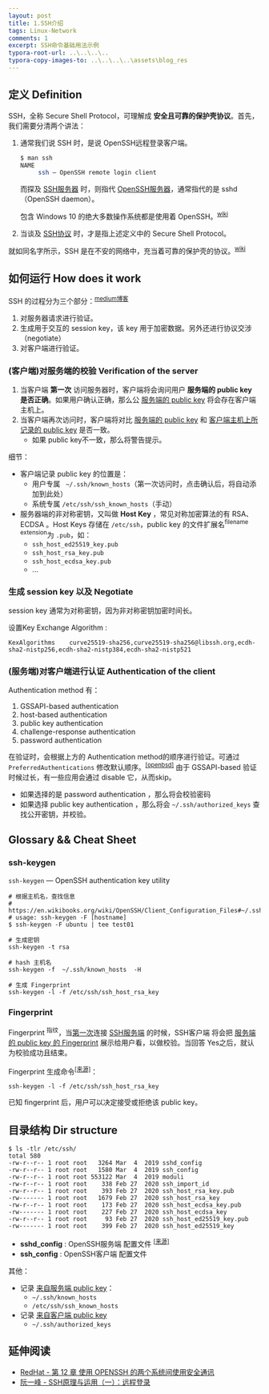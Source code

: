 ```yaml
---
layout: post
title: 1.SSH介绍
tags: Linux-Network
comments: 1
excerpt: SSH命令基础用法示例
typora-root-url: ..\..\..\..
typora-copy-images-to: ..\..\..\..\assets\blog_res
---
```


## 定义 Definition

SSH，全称 Secure Shell Protocol，可理解成 **安全且可靠的保护壳协议**。首先，我们需要分清两个讲法：

1. 通常我们说 SSH 时，是说 OpenSSH远程登录客户端。

   ```bash
   $ man ssh
   NAME
        ssh — OpenSSH remote login client
   ```

   而探及 <u>SSH服务器</u> 时，则指代 <u>OpenSSH服务器</u>，通常指代的是 sshd（OpenSSH daemon）。

   包含 Windows 10 的绝大多数操作系统都是使用着 OpenSSH。<sup>[wiki](https://zh.wikipedia.org/wiki/Secure_Shell#OpenSSH%E5%92%8COSSH)</sup>

2. 当谈及 <u>SSH协议</u> 时，才是指上述定义中的 Secure Shell Protocol。

就如同名字所示，SSH 是在不安的网络中，充当着可靠的保护壳的协议。<sup>[wiki](https://en.wikipedia.org/wiki/Secure_Shell_Protocol)</sup>

## 如何运行 How does it work

SSH 的过程分为三个部分：<sup>[medium博客](https://medium.com/@Magical_Mudit/understanding-ssh-workflow-66a0e8d4bf65)</sup>

1. 对服务器请求进行验证。
2. 生成用于交互的 session key，该 key 用于加密数据。另外还进行协议交涉（negotiate）
3. 对客户端进行验证。

### (客户端)对服务端的校验 Verification of the server

1. 当客户端 **第一次** 访问服务器时，客户端将会询问用户 **服务端的 public key 是否正确**。如果用户确认正确，那么公 <u>服务端的 public key</u> 将会存在客户端主机上。
2. 当客户端再次访问时，客户端将对比 <u>服务端的 public key</u> 和 <u>客户端主机上所记录的 public key</u> 是否一致。
   - 如果 public key不一致，那么将警告提示。

细节：

- 客户端记录 public key 的位置是：
  - 用户专属 ` ~/.ssh/known_hosts`（第一次访问时，点击确认后，将自动添加到此处）
  - 系统专属 `/etc/ssh/ssh_known_hosts`（手动）
- 服务器端的非对称密钥，又叫做 **Host Key** ，常见对称加密算法的有 RSA、ECDSA 。Host Keys 存储在 `/etc/ssh`，public key 的文件扩展名<sup>filename extension</sup>为 `.pub`，如：
  - `ssh_host_ed25519_key.pub`
  - `ssh_host_rsa_key.pub`
  - `ssh_host_ecdsa_key.pub`
  - ...

### 生成 session key 以及 Negotiate

session key 通常为对称密钥，因为非对称密钥加密时间长。

设置Key Exchange Algorithm : 

```properties
KexAlgorithms    curve25519-sha256,curve25519-sha256@libssh.org,ecdh-sha2-nistp256,ecdh-sha2-nistp384,ecdh-sha2-nistp521
```

### (服务端)对客户端进行认证 Authentication of the client 

 Authentication method 有：

1. GSSAPI-based authentication 
2. host-based authentication
3. public key authentication
4. challenge-response authentication
5. password authentication

在验证时，会根据上方的 Authentication  method的顺序进行验证。可通过 `PreferredAuthentications` 修改默认顺序。<sup>[[openbsd]](http://man.openbsd.org/ssh.1#AUTHENTICATION)</sup> 由于 GSSAPI-based 验证时候过长，有一些应用会通过 disable 它，从而skip。

- 如果选择的是 password authentication ，那么将会校验密码
- 如果选择 public key authentication ，那么将会 `~/.ssh/authorized_keys` 查找公开密钥，并校验。

## Glossary && Cheat Sheet

### ssh-keygen

`ssh-keygen` — OpenSSH authentication key utility

```shell
# 根据主机名，查找信息
# https://en.wikibooks.org/wiki/OpenSSH/Client_Configuration_Files#~/.ssh/known_hosts
# usage: ssh-keygen -F [hostname] 
$ ssh-keygen -F ubuntu | tee test01

# 生成密钥
ssh-keygen -t rsa

# hash 主机名
ssh-keygen -f  ~/.ssh/known_hosts  -H 

# 生成 Fingerprint
ssh-keygen -l -f /etc/ssh/ssh_host_rsa_key
```

### Fingerprint

Fingerprint <sup>指纹</sup>，当<u>第一次</u>连接 <u>SSH服务端</u> 的时候，SSH客户端 将会把 <u>服务端的 public key 的 Fingerprint</u> 展示给用户看，以做校验。当回答 Yes之后，就认为校验成功且结束。

Fingerprint 生成命令<sup>[[来源]](http://man.openbsd.org/ssh.1#VERIFYING_HOST_KEYS)</sup>：

```shell
ssh-keygen -l -f /etc/ssh/ssh_host_rsa_key
```

已知 fingerprint 后，用户可以决定接受或拒绝该 public key。

## 目录结构 Dir structure

```shell
$ ls -tlr /etc/ssh/ 
total 580
-rw-r--r-- 1 root root   3264 Mar  4  2019 sshd_config
-rw-r--r-- 1 root root   1580 Mar  4  2019 ssh_config
-rw-r--r-- 1 root root 553122 Mar  4  2019 moduli
-rw-r--r-- 1 root root    338 Feb 27  2020 ssh_import_id
-rw-r--r-- 1 root root    393 Feb 27  2020 ssh_host_rsa_key.pub
-rw------- 1 root root   1679 Feb 27  2020 ssh_host_rsa_key
-rw-r--r-- 1 root root    173 Feb 27  2020 ssh_host_ecdsa_key.pub
-rw------- 1 root root    227 Feb 27  2020 ssh_host_ecdsa_key
-rw-r--r-- 1 root root     93 Feb 27  2020 ssh_host_ed25519_key.pub
-rw------- 1 root root    399 Feb 27  2020 ssh_host_ed25519_key
```

- **sshd_config** : OpenSSH服务端 配置文件 <sup>[[来源]](https://linux.die.net/man/5/sshd_config)</sup> 
- **ssh_config** : OpenSSH客户端 配置文件

其他：

- 记录 <u>来自服务端 public key</u>：
  - `~/.ssh/known_hosts` 
  -  `/etc/ssh/ssh_known_hosts`
- 记录 <u>来自客户端 public key</u>
  - `~/.ssh/authorized_keys`

## 延伸阅读

- [RedHat - 第 12 章 使用 OPENSSH 的两个系统间使用安全通讯](https://access.redhat.com/documentation/zh-cn/red_hat_enterprise_linux/8/html/configuring_basic_system_settings/using-secure-communications-between-two-systems-with-openssh_configuring-basic-system-settings)
- [阮一峰 - SSH原理与运用（一）：远程登录](http://www.ruanyifeng.com/blog/2011/12/ssh_remote_login.html)

